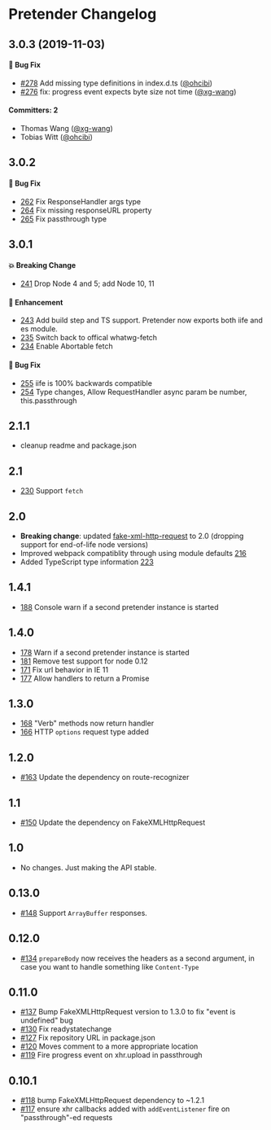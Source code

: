 # Pretender Changelog

## 3.0.3 (2019-11-03)

#### :bug: Bug Fix
* [#278](https://github.com/pretenderjs/pretender/pull/278) Add missing type definitions in index.d.ts ([@ohcibi](https://github.com/ohcibi))
* [#276](https://github.com/pretenderjs/pretender/pull/276) fix: progress event expects byte size not time ([@xg-wang](https://github.com/xg-wang))

#### Committers: 2
- Thomas Wang ([@xg-wang](https://github.com/xg-wang))
- Tobias Witt ([@ohcibi](https://github.com/ohcibi))

## 3.0.2

#### :bug: Bug Fix
  * [262](https://github.com/pretenderjs/pretender/pull/262) Fix ResponseHandler args type
  * [264](https://github.com/pretenderjs/pretender/pull/264) Fix missing responseURL property
  * [265](https://github.com/pretenderjs/pretender/pull/265) Fix passthrough type

## 3.0.1

#### :boom: Breaking Change
  * [241](https://github.com/pretenderjs/pretender/pull/241) Drop Node 4 and 5; add Node 10, 11

#### :rocket: Enhancement
  * [243](https://github.com/pretenderjs/pretender/pull/243) Add build step and TS support. Pretender now exports both iife and es module.
  * [235](https://github.com/pretenderjs/pretender/pull/235) Switch back to offical whatwg-fetch
  * [234](https://github.com/pretenderjs/pretender/pull/234) Enable Abortable fetch

#### :bug: Bug Fix
  * [255](https://github.com/pretenderjs/pretender/pull/255) iife is 100% backwards compatible
  * [254](https://github.com/pretenderjs/pretender/pull/254) Type changes, Allow RequestHandler async param be number, this.passthrough

## 2.1.1
  * cleanup readme and package.json

## 2.1
  * [230](https://github.com/pretenderjs/pretender/pull/230) Support `fetch`

## 2.0
  * **Breaking change**: updated [fake-xml-http-request](https://github.com/pretenderjs/FakeXMLHttpRequest) to 2.0 (dropping support for end-of-life node versions)
  * Improved webpack compatiblity through using module defaults [216](https://github.com/pretenderjs/pretender/pull/216)
  * Added TypeScript type information [223](https://github.com/pretenderjs/pretender/pull/223)

## 1.4.1
  * [188](https://github.com/pretenderjs/pretender/pull/178) Console warn if a second pretender instance is started

## 1.4.0
  * [178](https://github.com/pretenderjs/pretender/pull/178) Warn if a second pretender instance is started
  * [181](https://github.com/pretenderjs/pretender/pull/181) Remove test support for node 0.12
  * [171](https://github.com/pretenderjs/pretender/pull/171) Fix url behavior in IE 11
  * [177](https://github.com/pretenderjs/pretender/pull/177) Allow handlers to return a Promise

## 1.3.0
  * [168](https://github.com/pretenderjs/pretender/pull/168) "Verb" methods now return handler
  * [166](https://github.com/pretenderjs/pretender/pull/166) HTTP `options` request type added

## 1.2.0
  * [#163](https://github.com/pretenderjs/pretender/pull/163) Update the dependency on route-recognizer

## 1.1
  * [#150](https://github.com/pretenderjs/pretender/pull/150) Update the dependency on FakeXMLHttpRequest

## 1.0
  * No changes. Just making the API stable.

## 0.13.0
  * [#148](https://github.com/pretenderjs/pretender/pull/148) Support `ArrayBuffer` responses.

## 0.12.0
  * [#134](https://github.com/pretenderjs/pretender/pull/134) `prepareBody` now receives the headers as a second argument, in case you want to handle something like `Content-Type`

## 0.11.0

 * [#137](https://github.com/pretenderjs/pretender/pull/137) Bump FakeXMLHttpRequest version to 1.3.0 to fix "event is undefined" bug
 * [#130](https://github.com/pretenderjs/pretender/pull/130) Fix readystatechange
 * [#127](https://github.com/pretenderjs/pretender/pull/127) Fix repository URL in package.json
 * [#120](https://github.com/pretenderjs/pretender/pull/120) Moves comment to a more appropriate location
 * [#119](https://github.com/pretenderjs/pretender/pull/119) Fire progress event on xhr.upload in passthrough

## 0.10.1

 * [#118](https://github.com/pretenderjs/pretender/pull/118) bump FakeXMLHttpRequest dependency to ~1.2.1
 * [#117](https://github.com/pretenderjs/pretender/pull/117) ensure xhr callbacks added with `addEventListener` fire on "passthrough"-ed requests
